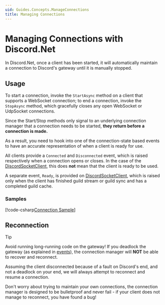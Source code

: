 ```yaml
---
uid: Guides.Concepts.ManageConnections
title: Managing Connections
---
```


# Managing Connections with Discord.Net

In Discord.Net, once a client has been started, it will automatically
maintain a connection to Discord's gateway until it is manually
stopped.

## Usage

To start a connection, invoke the `StartAsync` method on a client that
supports a WebSocket connection; to end a connection, invoke the
`StopAsync` method, which gracefully closes any open WebSocket or
UdpSocket connections.

Since the Start/Stop methods only signal to an underlying connection
manager that a connection needs to be started, **they return before a
connection is made.**

As a result, you need to hook into one of the connection-state
based events to have an accurate representation of when a client is
ready for use.

All clients provide a `Connected` and `Disconnected` event, which is
raised respectively when a connection opens or closes. In the case of
the [DiscordSocketClient], this does **not** mean that the client is
ready to be used.

A separate event, `Ready`, is provided on [DiscordSocketClient], which
is raised only when the client has finished guild stream or guild
sync and has a completed guild cache.

[DiscordSocketClient]: xref:Discord.WebSocket.DiscordSocketClient

### Samples

[!code-csharp[Connection Sample](samples/events.cs)]

## Reconnection

> [!TIP]
> Avoid running long-running code on the gateway! If you deadlock the
> gateway (as explained in [events]), the connection manager will
> **NOT** be able to recover and reconnect.

Assuming the client disconnected because of a fault on Discord's end,
and not a deadlock on your end, we will always attempt to reconnect
and resume a connection.

Don't worry about trying to maintain your own connections, the
connection manager is designed to be bulletproof and never fail - if
your client does not manage to reconnect, you have found a bug!

[events]: xref:Guides.Concepts.Events
